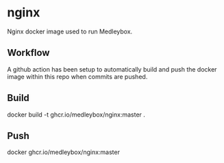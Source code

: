 # nginx
Nginx docker image used to run Medleybox.

## Workflow
A github action has been setup to automatically build and push the docker image within this repo when commits are pushed.

## Build
docker build -t ghcr.io/medleybox/nginx:master .

## Push
docker ghcr.io/medleybox/nginx:master